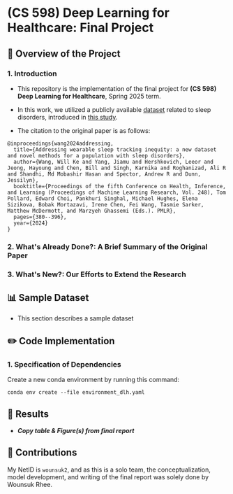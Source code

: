 # **(CS 598) Deep Learning for Healthcare: Final Project**

## **📖 Overview of the Project**

### **1. Introduction**

* This repository is the implementation of the final project for **(CS 598) Deep Learning for Healthcare**, Spring 2025 term.

* In this work, we utilized a publicly available [dataset](https://physionet.org/content/dreamt/2.0.0/) related to sleep disorders, introduced in [this study](https://raw.githubusercontent.com/mlresearch/v248/main/assets/wang24a/wang24a.pdf).

* The citation to the original paper is as follows:
```
@inproceedings{wang2024addressing,
  title={Addressing wearable sleep tracking inequity: a new dataset and novel methods for a population with sleep disorders},
  author={Wang, Will Ke and Yang, Jiamu and Hershkovich, Leeor and Jeong, Hayoung and Chen, Bill and Singh, Karnika and Roghanizad, Ali R and Shandhi, Md Mobashir Hasan and Spector, Andrew R and Dunn, Jessilyn},
  booktitle={Proceedings of the fifth Conference on Health, Inference, and Learning (Proceedings of Machine Learning Research, Vol. 248), Tom Pollard, Edward Choi, Pankhuri Singhal, Michael Hughes, Elena Sizikova, Bobak Mortazavi, Irene Chen, Fei Wang, Tasmie Sarker, Matthew McDermott, and Marzyeh Ghassemi (Eds.). PMLR},
  pages={380--396},
  year={2024}
}
```

### **2. What's Already Done?: A Brief Summary of the Original Paper**

### **3. What's New?: Our Efforts to Extend the Research**


## **📊 Sample Dataset**

* This section describes a sample dataset



## **✏️ Code Implementation**

### **1. Specification of Dependencies**

Create a new conda environment by running this command:

```
conda env create --file environment_dlh.yaml
```



## **📐 Results**

* ***Copy table & Figure(s) from final report***


## **👏 Contributions**

My NetID is `wounsuk2`, and as this is a solo team, the conceptualization, model development, and writing of the final report was solely done by Wounsuk Rhee.
